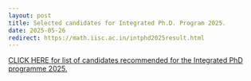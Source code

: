 ```yaml
---
layout: post
title: Selected candidates for Integrated Ph.D. Program 2025.
date: 2025-05-26
redirect: https://math.iisc.ac.in/intphd2025result.html
---
```


[CLICK HERE for list of candidates recommended for the Integrated PhD programme 2025.](http://math.iisc.ac.in/intphd2025result.html)

